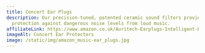```yaml
---
title: Concert Ear Plugs
description: Our precision-tuned, patented ceramic sound filters provide maximum
  protection against dangerous noise levels from loud music.
affiliateLink: https://www.amazon.co.uk/Auritech-Earplugs-Intelligent-Hearing-Protection/dp/B00DEJDAZQ?maas=maas_adg_B4BC438E3258C0E4687516CF93C21EE1_afap_abs&ref_=aa_maas&tag=maas
imageAlt: Concert Ear Protectors
image: /static/img/amazon_music-ear_plugs.jpg
---
```

